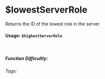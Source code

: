 # $lowestServerRole
Returns the ID of the lowest role in the server

#### Usage: `$highestServerRole`
<br/>

##### Function Difficultly: <Badge type="tip" text="Easy" vertical="middle" /> 
###### Tags: <Badge type="tip" text="lowest" vertical="middle" /> <Badge type="tip" text="server" vertical="middle" /> <Badge type="tip" text="role" vertical="middle" />
